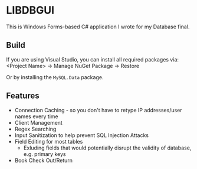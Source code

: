 # LIBDBGUI

This is Windows Forms-based C# application I wrote for my Database final.

## Build

If you are using Visual Studio, you can install all required packages via: 
\<Project Name\> -> Manage NuGet Package -> Restore

Or by installing the `MySQL.Data` package.

## Features
- Connection Caching - so you don't have to retype IP addresses/user names every time 
- Client Management
- Regex Searching
- Input Sanitization to help prevent SQL Injection Attacks
- Field Editing for most tables
    - Exluding fields that would potentially disrupt the validity of database, e.g. primary keys
- Book Check Out/Return
